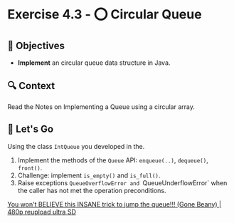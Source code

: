 # Exercise 4.3 - ⭕️ Circular Queue

## 🎯 Objectives

- **Implement** an circular queue data structure in Java.

## 🔍 Context

Read the Notes on Implementing a Queue using a circular array.

## 🚦 Let's Go

Using the class `IntQueue` you developed in the.

1. Implement the methods of the `Queue` API: `enqueue(..)`, `dequeue()`, `front()`.
2. Challenge: implement `is_empty()` and `is_full()`.
3. Raise exceptions `QueueOverflowError and `QueueUnderflowError` when the caller has not met the operation preconditions.

[You won't BELIEVE this INSANE trick to jump the queue!!! (Gone Beany) | 480p reupload ultra SD](https://youtu.be/FiDNKryIza4)